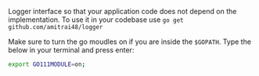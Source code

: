 Logger interface so that your application code does not depend on the implementation. To use it in your codebase use `go get github.com/amitrai48/logger`

Make sure to turn the go moudles on if you are inside the `$GOPATH`. Type the below in your terminal and press enter:

```bash
export GO111MODULE=on;
```

